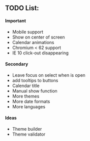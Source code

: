 ## TODO List:

#### Important

- Mobile support
- Show on center of screen
- Calendar animations
- Chromium < 62 support
- IE 10 click-out disappearing

#### Secondary

- Leave focus on select when is open
- add tooltips to buttons
- Calendar title
- Manual show function
- More themes
- More date formats
- More languages

#### Ideas

- Theme builder
- Theme validator
